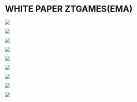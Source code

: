 # WHITE PAPER ZTGAMES(EMA)


![](https://zt-games.com/wp-content/uploads/2022/08/pagina1.jpg)


![](https://zt-games.com/wp-content/uploads/2022/08/pagina2.jpg)


![](https://zt-games.com/wp-content/uploads/2022/08/pagina3.jpg)


![](https://zt-games.com/wp-content/uploads/2022/08/pagina4.jpg)


![](https://zt-games.com/wp-content/uploads/2022/08/Pagina5.jpg)


![](https://zt-games.com/wp-content/uploads/2022/08/pagina6.jpg)


![](https://zt-games.com/wp-content/uploads/2022/08/pagina7.jpg)


![](https://zt-games.com/wp-content/uploads/2022/08/pagina8.jpg)


![](https://zt-games.com/wp-content/uploads/2022/08/pagina9.jpg)
